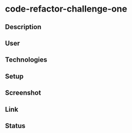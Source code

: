 # code-refactor-challenge-one
## Description
## User
## Technologies
## Setup
## Screenshot
## Link
## Status 
